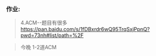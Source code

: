 
### 作业:
>4.ACM--题目有很多
https://pan.baidu.com/s/1fDBxrdr6wQ95TrqSxjPpnQ?pwd=73nh#list/path=%2F



>今晚
1-2道ACM


